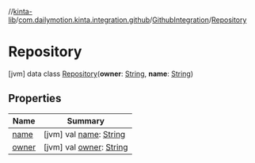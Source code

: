 //[kinta-lib](../../../../index.md)/[com.dailymotion.kinta.integration.github](../../index.md)/[GithubIntegration](../index.md)/[Repository](index.md)



# Repository  
 [jvm] data class [Repository](index.md)(**owner**: [String](https://kotlinlang.org/api/latest/jvm/stdlib/kotlin/-string/index.html), **name**: [String](https://kotlinlang.org/api/latest/jvm/stdlib/kotlin/-string/index.html))   


## Properties  
  
|  Name |  Summary | 
|---|---|
| <a name="com.dailymotion.kinta.integration.github/GithubIntegration.Repository/name/#/PointingToDeclaration/"></a>[name](name.md)| <a name="com.dailymotion.kinta.integration.github/GithubIntegration.Repository/name/#/PointingToDeclaration/"></a> [jvm] val [name](name.md): [String](https://kotlinlang.org/api/latest/jvm/stdlib/kotlin/-string/index.html)   <br>|
| <a name="com.dailymotion.kinta.integration.github/GithubIntegration.Repository/owner/#/PointingToDeclaration/"></a>[owner](owner.md)| <a name="com.dailymotion.kinta.integration.github/GithubIntegration.Repository/owner/#/PointingToDeclaration/"></a> [jvm] val [owner](owner.md): [String](https://kotlinlang.org/api/latest/jvm/stdlib/kotlin/-string/index.html)   <br>|

